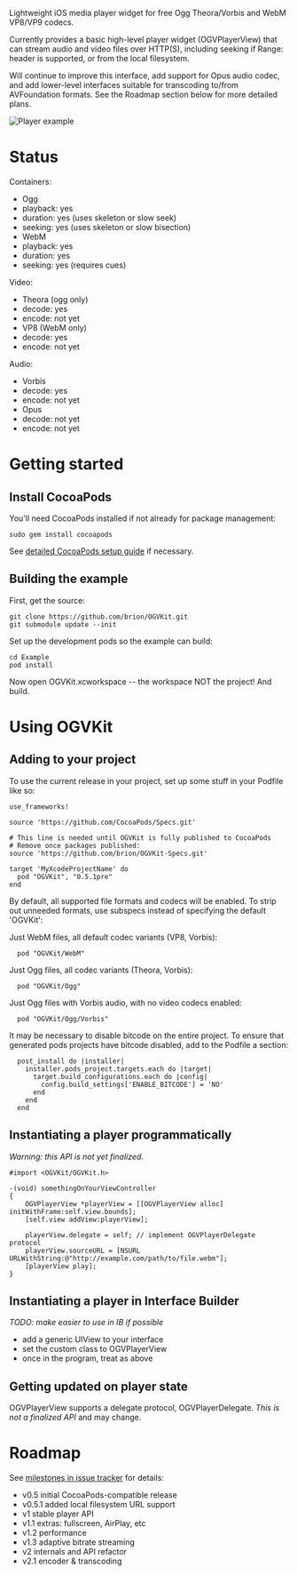 Lightweight iOS media player widget for free Ogg Theora/Vorbis and WebM VP8/VP9 codecs.

Currently provides a basic high-level player widget (OGVPlayerView) that can stream
audio and video files over HTTP(S), including seeking if Range: header is supported,
or from the local filesystem.

Will continue to improve this interface, add support for Opus audio codec, and add
lower-level interfaces suitable for transcoding to/from AVFoundation formats. See the
Roadmap section below for more detailed plans.

![Player example](https://raw.githubusercontent.com/brion/OGVKit/master/Docs/images/example.jpg)

# Status

Containers:
* Ogg
 * playback: yes
 * duration: yes (uses skeleton or slow seek)
 * seeking: yes  (uses skeleton or slow bisection)
* WebM
 * playback: yes
 * duration: yes
 * seeking: yes (requires cues)

Video:
* Theora (ogg only)
 * decode: yes
 * encode: not yet
* VP8 (WebM only)
 * decode: yes
 * encode: not yet

Audio:
* Vorbis
 * decode: yes
 * encode: not yet
* Opus
 * decode: not yet
 * encode: not yet

# Getting started

## Install CocoaPods

You'll need CocoaPods installed if not already for package management:

```
sudo gem install cocoapods
```

See [detailed CocoaPods setup guide](https://guides.cocoapods.org/using/getting-started.html)
if necessary.


## Building the example

First, get the source:

```
git clone https://github.com/brion/OGVKit.git
git submodule update --init
```

Set up the development pods so the example can build:

```
cd Example
pod install
```

Now open OGVKit.xcworkspace -- the workspace NOT the project! And build.

# Using OGVKit

## Adding to your project

To use the current release in your project, set up some stuff in your Podfile like so:

```
use_frameworks!

source 'https://github.com/CocoaPods/Specs.git'

# This line is needed until OGVKit is fully published to CocoaPods
# Remove once packages published:
source 'https://github.com/brion/OGVKit-Specs.git'

target 'MyXcodeProjectName' do
  pod "OGVKit", "0.5.1pre"
end
```

By default, all supported file formats and codecs will be enabled. To strip out unneeded formats, use subspecs instead of specifying the default 'OGVKit':

Just WebM files, all default codec variants (VP8, Vorbis):
```
  pod "OGVKit/WebM"
```

Just Ogg files, all codec variants (Theora, Vorbis):
```
  pod "OGVKit/Ogg"
```

Just Ogg files with Vorbis audio, with no video codecs enabled:
```
  pod "OGVKit/Ogg/Vorbis"
```

It may be necessary to disable bitcode on the entire project. To ensure that generated pods projects have bitcode disabled, add to the Podfile a section:

```
  post_install do |installer|
    installer.pods_project.targets.each do |target|
      target.build_configurations.each do |config|
        config.build_settings['ENABLE_BITCODE'] = 'NO'
      end
    end
  end
```


## Instantiating a player programmatically

*Warning: this API is not yet finalized.*

```
#import <OGVKit/OGVKit.h>

-(void) somethingOnYourViewController
{
    OGVPlayerView *playerView = [[OGVPlayerView alloc] initWithFrame:self.view.bounds];
    [self.view addView:playerView];
    
    playerView.delegate = self; // implement OGVPlayerDelegate protocol
    playerView.sourceURL = [NSURL URLWithString:@"http://example.com/path/to/file.webm"];
    [playerView play];
}
```

## Instantiating a player in Interface Builder

*TODO: make easier to use in IB if possible*

* add a generic UIView to your interface
* set the custom class to OGVPlayerView
* once in the program, treat as above


## Getting updated on player state

OGVPlayerView supports a delegate protocol, OGVPlayerDelegate. *This is not a finalized API* and may change.

# Roadmap

See [milestones in issue tracker](https://github.com/brion/OGVKit/milestones) for details:

* v0.5 initial CocoaPods-compatible release
* v0.5.1 added local filesystem URL support
* v1 stable player API
* v1.1 extras: fullscreen, AirPlay, etc
* v1.2 performance
* v1.3 adaptive bitrate streaming
* v2 internals and API refactor
* v2.1 encoder & transcoding
